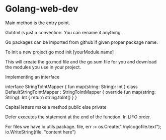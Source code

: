 # Golang-web-dev

Main method is the entry point.

Gohtml is just a convention. You can rename it anything.

Go packages can be imported from github if given proper package name.

To init a new project
go mod init [yourModule.name]

This will create the go.mod file and the go.sum file for you and download the modules you use in your project.

Implementing an interface

interface StringToIntMapper {
  fun map(string: String): Int
}
class DefaultStringToIntMapper : StringToIntMapper {
  override fun map(string: String): Int {
    return string.toInt()
  }
}

Capital letters make a method public else private

Defer executes the statement at the end of the function. In LIFO order.

For files we have io utils package.
file, err := os.Create("./nylcogofile.text");
io.WriteString(file, "content here")

